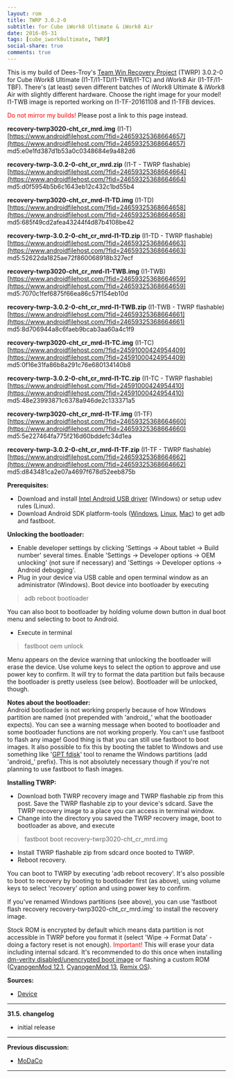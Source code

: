 ```yaml
---
layout: rom
title: TWRP 3.0.2-0
subtitle: for Cube iWork8 Ultimate & iWork8 Air
date: 2016-05-31
tags: [cube_iwork8ultimate, TWRP]
social-share: true
comments: true
---
```


This is my build of Dees-Troy's [Team Win Recovery Project](http://teamw.in/project/twrp2/) (TWRP) 3.0.2-0 for Cube iWork8 Ultimate (I1-T/I1-TD/I1-TWB/I1-TC) and iWork8 Air (I1-TF/I1-TBF). There's (at least) seven different batches of iWork8 Ultimate & iWork8 Air with slightly different hardware. Choose the right image for your model! I1-TWB image is reported working on I1-TF-20161108 and I1-TFB devices.

<span style="color:#FF0000;">Do not mirror my builds!</span> Please post a link to this page instead.

**recovery-twrp3020-cht_cr_mrd.img** (I1-T)  
[https://www.androidfilehost.com/?fid=24659325368664657](https://www.androidfilehost.com/?fid=24659325368664657)  
md5:e0e1fd387d1b53a0c0348684e9a482d6

**recovery-twrp-3.0.2-0-cht_cr_mrd.zip** (I1-T - TWRP flashable)  
[https://www.androidfilehost.com/?fid=24659325368664664](https://www.androidfilehost.com/?fid=24659325368664664)  
md5:d0f5954b5b6c1643eb12c432c1bd55b4

**recovery-twrp3020-cht_cr_mrd-I1-TD.img** (I1-TD)  
[https://www.androidfilehost.com/?fid=24659325368664658](https://www.androidfilehost.com/?fid=24659325368664658)  
md5:685f49cd2afea43244f4d87b4108be42

**recovery-twrp-3.0.2-0-cht_cr_mrd-I1-TD.zip** (I1-TD - TWRP flashable)  
[https://www.androidfilehost.com/?fid=24659325368664663](https://www.androidfilehost.com/?fid=24659325368664663)  
md5:52622da1825ae72f860068918b327ecf

**recovery-twrp3020-cht_cr_mrd-I1-TWB.img** (I1-TWB)  
[https://www.androidfilehost.com/?fid=24659325368664659](https://www.androidfilehost.com/?fid=24659325368664659)  
md5:7070c1fef6875f66ea86c57f154eb10d

**recovery-twrp-3.0.2-0-cht_cr_mrd-I1-TWB.zip** (I1-TWB - TWRP flashable)  
[https://www.androidfilehost.com/?fid=24659325368664661](https://www.androidfilehost.com/?fid=24659325368664661)  
md5:8d706944a8c6faeb9bcab3aa60a4c1f9

**recovery-twrp3020-cht_cr_mrd-I1-TC.img** (I1-TC)  
[https://www.androidfilehost.com/?fid=24591000424954409](https://www.androidfilehost.com/?fid=24591000424954409)  
md5:0f16e31fa86b8a291c76e680134140b8

**recovery-twrp-3.0.2-0-cht_cr_mrd-I1-TC.zip** (I1-TC - TWRP flashable)  
[https://www.androidfilehost.com/?fid=24591000424954410](https://www.androidfilehost.com/?fid=24591000424954410)  
md5:48e23993871c6378a946de2c133371a5

**recovery-twrp3020-cht_cr_mrd-I1-TF.img** (I1-TF)  
[https://www.androidfilehost.com/?fid=24659325368664660](https://www.androidfilehost.com/?fid=24659325368664660)  
md5:5e227464fa775f216d60bddefc34d1ea

**recovery-twrp-3.0.2-0-cht_cr_mrd-I1-TF.zip** (I1-TF - TWRP flashable)  
[https://www.androidfilehost.com/?fid=24659325368664662](https://www.androidfilehost.com/?fid=24659325368664662)  
md5:d843481ca2e07a4697f678d52eeb875b

**Prerequisites:**

- Download and install [Intel Android USB driver](https://software.intel.com/en-us/android/articles/intel-usb-driver-for-android-devices) (Windows) or setup udev rules (Linux).
- Download Android SDK platform-tools ([Windows](https://dl.google.com/android/repository/platform-tools-latest-windows.zip), [Linux](https://dl.google.com/android/repository/platform-tools-latest-linux.zip), [Mac](https://dl.google.com/android/repository/platform-tools-latest-darwin.zip)) to get adb and fastboot.

**Unlocking the bootloader:**

- Enable developer settings by clicking 'Settings -> About tablet -> Build number' several times. Enable 'Settings -> Developer options -> OEM unlocking' (not sure if necessary) and 'Settings -> Developer options -> Android debugging'.
- Plug in your device via USB cable and open terminal window as an administrator (Windows). Boot device into bootloader by executing

> adb reboot bootloader

You can also boot to bootloader by holding volume down button in dual boot menu and selecting to boot to Android.

- Execute in terminal

> fastboot oem unlock

Menu appears on the device warning that unlocking the bootloader will erase the device. Use volume keys to select the option to approve and use power key to confirm. It will try to format the data partition but fails because the bootloader is pretty useless (see below). Bootloader will be unlocked, though.

**Notes about the bootloader:**  
Android bootloader is not working properly because of how Windows partition are named (not prepended with 'android_' what the bootloader expects). You can see a warning message when booted to bootloader and some bootloader functions are not working properly. You can't use fastboot to flash any image! Good thing is that you can still use fastboot to boot images. It also possible to fix this by booting the tablet to Windows and use something like '[GPT fdisk](https://sourceforge.net/projects/gptfdisk/)' tool to rename the Windows partitions (add 'android_' prefix). This is not absolutely necessary though if you're not planning to use fastboot to flash images.

**Installing TWRP:**

- Download both TWRP recovery image and TWRP flashable zip from this post. Save the TWRP flashable zip to your device's sdcard. Save the TWRP recovery image to a place you can access in terminal window.
- Change into the directory you saved the TWRP recovery image, boot to bootloader as above, and execute

> fastboot boot recovery-twrp3020-cht_cr_mrd.img

- Install TWRP flashable zip from sdcard once booted to TWRP.
- Reboot recovery.

You can boot to TWRP by executing 'adb reboot recovery'. It's also possible to boot to recovery by booting to bootloader first (as above), using volume keys to select 'recovery' option and using power key to confirm.

If you've renamed Windows partitions (see above), you can use 'fastboot flash recovery recovery-twrp3020-cht_cr_mrd.img' to install the recovery image.

Stock ROM is encrypted by default which means data partition is not accessible in TWRP before you format it (select 'Wipe -> Format Data' - doing a factory reset is not enough). <span style="color:#FF0000;">Important!</span> This will erase your data including internal sdcard. It's recommended to do this once when installing [dm-verity disabled/unencrypted boot image](/devices/cube_iwork8ultimate/stock-disable-dmverity) or flashing a custom ROM ([CyanogenMod 12.1](/devices/cube_iwork8ultimate/CM12.1), [CyanogenMod 13](/devices/cube_iwork8ultimate/CM13), [Remix OS](/devices/cube_iwork8ultimate/RemixOS)).

**Sources:**

- [Device](https://github.com/CM-CHT/android_device_intel_cube_iwork8ultimate/tree/android-5.1)

----

**31.5. changelog**

- initial release

----

**Previous discussion:**

- [MoDaCo](http://www.modaco.com/forums/topic/377298-twrp-3020/)

----

